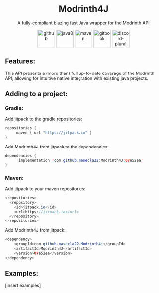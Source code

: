 <h1 align="center"> Modrinth4J </h1>
<p align="center">A fully-compliant blazing fast Java wrapper for the Modrinth API</p>

<div align="center">
  <img alt="github" height="56" src="https://cdn.jsdelivr.net/npm/@intergrav/devins-badges@2/assets/cozy/available/github_vector.svg">
  <img alt="java8" height="56" src="https://cdn.jsdelivr.net/npm/@intergrav/devins-badges@2/assets/cozy/built-with/java8_vector.svg">
  <img alt="maven" height="56" src="https://cdn.jsdelivr.net/npm/@intergrav/devins-badges@2/assets/cozy/built-with/maven_vector.svg">
  <img alt="gitbook" height="56" src="https://cdn.jsdelivr.net/npm/@intergrav/devins-badges@2/assets/cozy/documentation/gitbook_vector.svg">
  <img alt="discord-plural" height="56" src="https://cdn.jsdelivr.net/npm/@intergrav/devins-badges@2/assets/cozy/social/discord-plural_vector.svg">
</div>


## Features:
This API presents a (more than) full up-to-date coverage of the Modrinth API, allowing for intuitive native integration with existing java projects.  

## Adding to a project:
### Gradle:
Add jitpack to the gradle repositories:
```java
repositories { 
     maven { url "https://jitpack.io" }
}
```
Add Modrinth4J from jitpack to the dependencies:
```java
dependencies {
      implementation 'com.github.masecla22:Modrinth4J:07e52ea'
}
```

### Maven:
Add jitpack to your maven repositories:
```java
<repositories>
  <repository>
    <id>jitpack.io</id>
    <url>https://jitpack.io</url>
  </repository>
</repositories>
```

Add Modrinth4J from jitpack:
```java
<dependency>
    <groupId>com.github.masecla22.Modrinth4j</groupId>
    <artifactId>Modrinth4J</artifactId>
    <version>07e52ea</version>
</dependency>
```
## Examples:

[insert examples]
